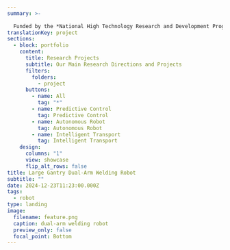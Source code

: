 ```yaml
---
summary: >-
  
  Funded by the *National High Technology Research and Development Program*, this project focused on developing motion and trajectory planning software for dual-arm welding robots in complex gantry environments. The goal was to accumulate  in dual-arm welding technology, specifically for large shipyards.
translationKey: project
sections:
  - block: portfolio
    content:
      title: Research Projects
      subtitle: Our Main Research Directions and Projects
      filters:
        folders:
          - project
      buttons:
        - name: All
          tag: "*"
        - name: Predictive Control
          tag: Predictive Control
        - name: Autonomous Robot
          tag: Autonomous Robot
        - name: Intelligent Transport
          tag: Intelligent Transport
    design:
      columns: "1"
      view: showcase
      flip_alt_rows: false
title: Large Gantry Dual-Arm Welding Robot
subtitle: ""
date: 2024-12-23T11:23:00.000Z
tags:
  - robot
type: landing
image:
  filename: feature.png
  caption: dual-arm welding robot
  preview_only: false
  focal_point: Bottom
---
```

